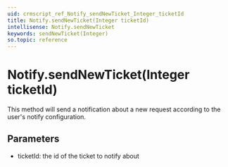 ```yaml
---
uid: crmscript_ref_Notify_sendNewTicket_Integer_ticketId
title: Notify.sendNewTicket(Integer ticketId)
intellisense: Notify.sendNewTicket
keywords: sendNewTicket(Integer)
so.topic: reference
---
```


# Notify.sendNewTicket(Integer ticketId)

This method will send a notification about a new request according to the user's notify configuration.

## Parameters

* ticketId: the id of the ticket to notify about

